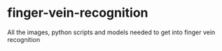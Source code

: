 # finger-vein-recognition
All the images, python scripts and models needed to get into finger vein recognition
